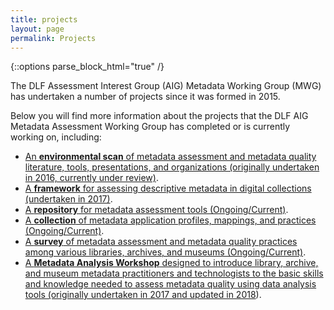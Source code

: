 ```yaml
---
title: projects
layout: page
permalink: Projects
---
```

{::options parse_block_html="true" /}

The DLF Assessment Interest Group (AIG) Metadata Working Group (MWG) has undertaken a number of projects since it was formed in 2015. 

Below you will find more information about the projects that the DLF AIG Metadata Assessment Working Group has completed or is currently working on, including:

* [An <b>environmental scan</b> of metadata assessment and metadata quality literature, tools, presentations, and organizations (originally undertaken in 2016, currently under review)](/Sandbox/EnvironmentalScan).
* [A <b>framework</b> for assessing descriptive metadata in digital collections (undertaken in 2017)](/Sandbox/Framework).
* [A <b>repository</b> for metadata assessment tools (Ongoing/Current)](/Sandbox/Tools).
* [A <b>collection</b> of metadata application profiles, mappings, and practices (Ongoing/Current)](https://dlfmetadataassessment.github.io/MetadataSpecsClearinghouse).
* [A <b>survey</b> of metadata assessment and metadata quality practices among various libraries, archives, and museums (Ongoing/Current)](/Sandbox/MetadataBenchmarks).
* [A <b>Metadata Analysis Workshop</b> designed to introduce library, archive, and museum metadata practitioners and technologists to the basic skills and knowledge needed to assess metadata quality using data analysis tools (originally undertaken in 2017 and updated in 2018](/Sandbox/MetadataWorkshop)).

